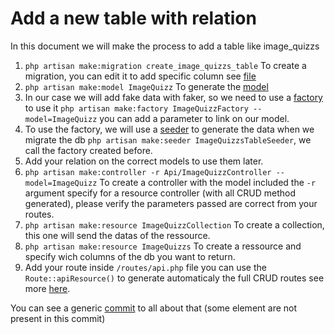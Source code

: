 # Add a new table with relation
In this document we will make the process to add a table like image_quizzs

1. `php artisan make:migration create_image_quizzs_table` To create a migration, you can edit it to add specific column see [file](https://github.com/NicolasHenryCPNV/quizawa/commit/3b390b40c9d1b1e2cf23f9d1fba75719f691726c)
2. `php artisan make:model ImageQuizz` To generate the [model](https://github.com/NicolasHenryCPNV/quizawa/blob/b720790db85cebad63399b4e19062c269f89aafb/app/ImageQuizz.php)
3. In our case we will add fake data with faker, so we need to use a [factory](https://github.com/NicolasHenryCPNV/quizawa/blob/b720790db85cebad63399b4e19062c269f89aafb/database/factories/ImageQuizzFactory.php) to use it `php artisan make:factory ImageQuizzFactory --model=ImageQuizz` you can add a parameter to link on our model.
4. To use the factory, we will use a [seeder](https://github.com/NicolasHenryCPNV/quizawa/blob/b720790db85cebad63399b4e19062c269f89aafb/database/seeds/ImageQuizzsTableSeeder.php) to generate the data when we migrate the db `php artisan make:seeder ImageQuizzsTableSeeder`, we call the factory created before.
5. Add your relation on the correct models to use them later.
6. `php artisan make:controller -r Api/ImageQuizzController --model=ImageQuizz` To create a controller with the model included the `-r` argument specify for a resource controller (with all CRUD method generated), please verify the parameters passed are correct from your routes.
7. `php artisan make:resource ImageQuizzCollection` To create a collection, this one will send the datas of the ressource.
8. `php artisan make:resource ImageQuizzs` To create a ressource and specify wich columns of the db you want to return.
9. Add your route inside `/routes/api.php` file you can use the `Route::apiResource()` to generate automaticaly the full CRUD routes see more [here](https://laravel.com/docs/6.x/controllers#restful-partial-resource-routes). 
   
You can see a generic [commit](https://github.com/NicolasHenryCPNV/quizawa/commit/b720790db85cebad63399b4e19062c269f89aafb) to all about that (some element are not present in this commit)
